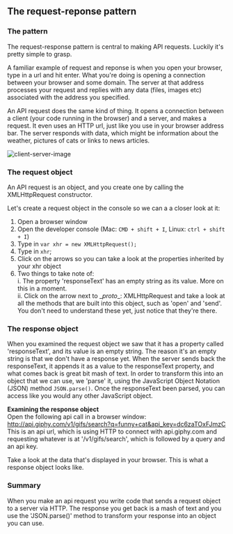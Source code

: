 ## The request-reponse pattern

### The pattern
The request-response pattern is central to making API requests. Luckily it's pretty simple to grasp.

A familiar example of request and reponse is when you open your browser, type in a url and hit enter. What you're doing is opening a connection between your browser and some domain. The server at that address processes your request and replies with any data (files, images etc) associated with the address you specified.  

An API request does the same kind of thing. It opens a connection between a client (your code running in the browser) and a server, and makes a request. It even uses an HTTP url, just like you use in your browser address bar. The server responds with data, which might be information about the weather, pictures of cats or links to news articles.

![client-server-image](https://developer.mozilla.org/files/4291/client-server.png)  

### The request object
An API request is an object, and you create one by calling the XMLHttpRequest constructor.  

Let's create a request object in the console so we can a a closer look at it:  
1. Open a browser window  
2. Open the developer console (Mac: `CMD + shift + I`, Linux: `ctrl + shift + I`)  
3. Type in `var xhr = new XMLHttpRequest();`  
4. Type in `xhr`;  
5. Click on the arrows so you can take a look at the properties inherited by your xhr object  
6. Two things to take note of:    
  i. The property 'responseText' has an empty string as its value. More on this in a moment.    
  ii. Click on the arrow next to \__proto__: XMLHttpRequest and take a look at all the methods that are built into this object, such as 'open' and 'send'. You don't need to understand these yet, just notice that they're there.


### The response object
When you examined the request object we saw that it has a property called 'responseText', and its value is an empty string. The reason it's an empty string is that we don't have a response yet. When the server sends back the responseText, it appends it as a value to the responseText property, and what comes back is great bit mash of text. In order to transform this into an object that we can use, we 'parse' it, using the JavaScript Object Notation (JSON) method `JSON.parse()`. Once the responseText been parsed, you can access like you would any other JavaScript object.

**Examining the response object**  
Open the following api call in a browser window:   
http://api.giphy.com/v1/gifs/search?q=funny+cat&api_key=dc6zaTOxFJmzC  
This is an api url, which is using HTTP to connect with api.giphy.com and requesting whatever is at '/v1/gifs/search', which is followed by a query and an api key.

Take a look at the data that's displayed in your browser. This is what a response object looks like.

### Summary
When you make an api request you write code that sends a request object to a server via HTTP. The response you get back is a mash of text and you use the 'JSON.parse()' method to transform your response into an object you can use.
